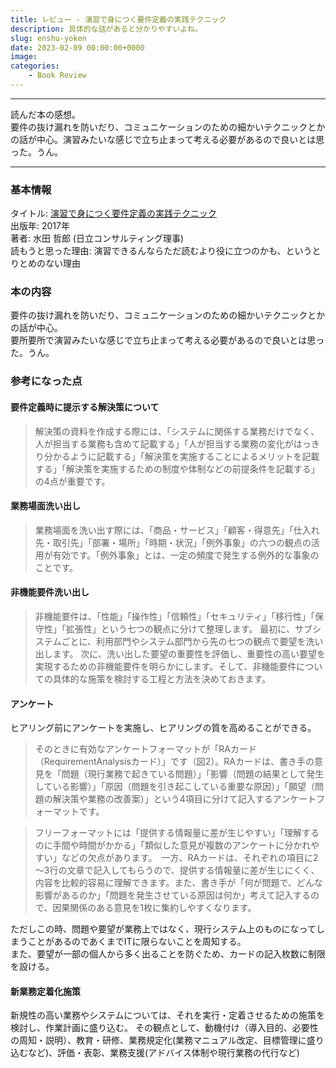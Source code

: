 ```yaml
---
title: レビュー - 演習で身につく要件定義の実践テクニック
description: 具体的な話があると分かりやすいよね。
slug: enshu-yoken
date: 2023-02-09 00:00:00+0000
image: 
categories:
    - Book Review
---
```


***
読んだ本の感想。  
要件の抜け漏れを防いだり、コミュニケーションのための細かいテクニックとかの話が中心。演習みたいな感じで立ち止まって考える必要があるので良いとは思った。うん。

***
  
### 基本情報
タイトル: [演習で身につく要件定義の実践テクニック](https://www.amazon.co.jp/%E6%BC%94%E7%BF%92%E3%81%A7%E8%BA%AB%E3%81%AB%E3%81%A4%E3%81%8F%E8%A6%81%E4%BB%B6%E5%AE%9A%E7%BE%A9%E3%81%AE%E5%AE%9F%E8%B7%B5%E3%83%86%E3%82%AF%E3%83%8B%E3%83%83%E3%82%AF-%E6%B0%B4%E7%94%B0-%E5%93%B2%E9%83%8E/dp/482225884X )  
出版年: 2017年  
著者: 水田 哲郎 (日立コンサルティング理事)  
読もうと思った理由: 演習できるんならただ読むより役に立つのかも、というとりとめのない理由  

### 本の内容
要件の抜け漏れを防いだり、コミュニケーションのための細かいテクニックとかの話が中心。  
要所要所で演習みたいな感じで立ち止まって考える必要があるので良いとは思った。うん。


### 参考になった点
#### 要件定義時に提示する解決策について  

>解決策の資料を作成する際には、「システムに関係する業務だけでなく、人が担当する業務も含めて記載する」「人が担当する業務の変化がはっきり分かるように記載する」「解決策を実施することによるメリットを記載する」「解決策を実施するための制度や体制などの前提条件を記載する」の4点が重要です。  

#### 業務場面洗い出し  
>業務場面を洗い出す際には、「商品・サービス」「顧客・得意先」「仕入れ先・取引先」「部署・場所」「時期・状況」「例外事象」の六つの観点の活用が有効です。「例外事象」とは、一定の頻度で発生する例外的な事象のことです。   
   
#### 非機能要件洗い出し  
>非機能要件は、「性能」「操作性」「信頼性」「セキュリティ」「移行性」「保守性」「拡張性」という七つの観点に分けて整理します。  最初に、サブシステムごとに、利用部門やシステム部門から先の七つの観点で要望を洗い出します。  次に、洗い出した要望の重要性を評価し、重要性の高い要望を実現するための非機能要件を明らかにします。そして、非機能要件についての具体的な施策を検討する工程と方法を決めておきます。  

#### アンケート  
ヒアリング前にアンケートを実施し、ヒアリングの質を高めることができる。  
>そのときに有効なアンケートフォーマットが「RAカード（RequirementAnalysisカード）」です（図2）。RAカードは、書き手の意見を「問題（現行業務で起きている問題）」「影響（問題の結果として発生している影響）」「原因（問題を引き起こしている重要な原因）」「願望（問題の解決策や業務の改善案）」という4項目に分けて記入するアンケートフォーマットです。

>フリーフォーマットには「提供する情報量に差が生じやすい」「理解するのに手間や時間がかかる」「類似した意見が複数のアンケートに分かれやすい」などの欠点があります。　一方、RAカードは、それぞれの項目に2～3行の文章で記入してもらうので、提供する情報量に差が生じにくく、内容を比較的容易に理解できます。また、書き手が「何が問題で、どんな影響があるのか」「問題を発生させている原因は何か」考えて記入するので、因果関係のある意見を1枚に集約しやすくなります。

ただしこの時、問題や要望が業務上ではなく、現行システム上のものになってしまうことがあるのであくまでITに限らないことを周知する。  
また、要望が一部の個人から多く出ることを防ぐため、カードの記入枚数に制限を設ける。

#### 新業務定着化施策  
新規性の高い業務やシステムについては、それを実行・定着させるための施策を検討し、作業計画に盛り込む。  その観点として、動機付け（導入目的、必要性の周知・説明）、教育・研修、業務規定化(業務マニュアル改定、目標管理に盛り込むなど)、評価・表彰、業務支援(アドバイス体制や現行業務の代行など)

